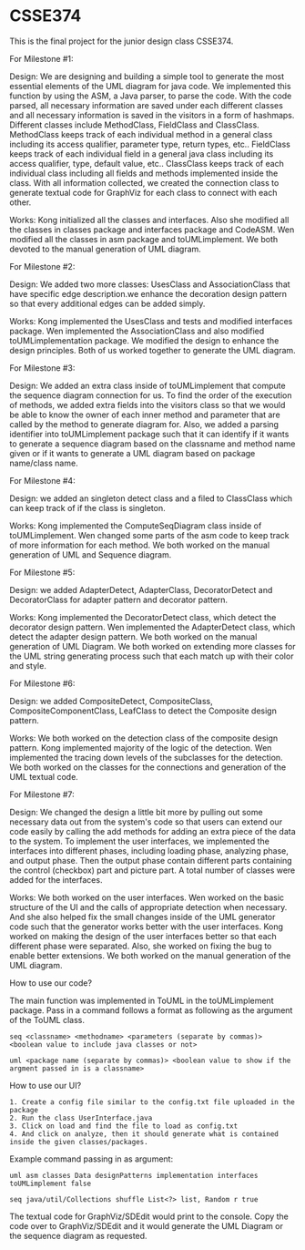 # CSSE374
This is the final project for the junior design class CSSE374. 

For Milestone #1: 

Design:
	We are designing and building a simple tool to generate the most essential elements of the UML diagram for java code. We implemented this function by using the ASM, a Java parser, to parse the code. With the code parsed, all necessary information are saved under each different classes and all necessary information is saved in the visitors in a form of hashmaps. Different classes include MethodClass, FieldClass and ClassClass. MethodClass keeps track of each individual method in a general class including its access qualifier, parameter type, return types, etc.. FieldClass keeps track of each individual field in a general java class including its access qualifier, type, default value, etc.. ClassClass keeps track of each individual class including all fields and methods implemented inside the class. With all information collected, we created the connection class to generate textual code for GraphViz for each class to connect with each other. 
	
Works:
	Kong initialized all the classes and interfaces. Also she modified all the classes in classes package and interfaces package and CodeASM.
	Wen modified all the classes in asm package and toUMLimplement.
	We both devoted to the manual generation of UML diagram.
	
For Milestone #2:

Design: 
	We added two more classes: UsesClass and AssociationClass that have specific edge description.we enhance the decoration design pattern so that every additional edges can be added simply.
	
Works: 
	Kong implemented the UsesClass and tests and modified interfaces package.
	Wen implemented the AssociationClass and also modified toUMLimplementation package.
	We modified the design to enhance the design principles.
	Both of us worked together to generate the UML diagram.

For Milestone #3:

Design:
	We added an extra class inside of toUMLimplement that compute the sequence diagram connection for us. To find the order of the execution of methods, we added extra fields into the visitors class so that we would be able to know the owner of each inner method and parameter that are called by the method to generate diagram for. Also, we added a parsing identifier into toUMLimplement package such that it can identify if it wants to generate a sequence diagram based on the classname and method name given or if it wants to generate a UML diagram based on package name/class name.

For Milestone #4:

Design:
	we added an singleton detect class and a filed to ClassClass which can keep track of if the class is singleton.
	
Works:
	Kong implemented the ComputeSeqDiagram class inside of toUMLimplement.
	Wen changed some parts of the asm code to keep track of more information for each method.
	We both worked on the manual generation of UML and Sequence diagram.
	

For Milestone #5:

Design: 
	we added AdapterDetect, AdapterClass, DecoratorDetect and DecoratorClass for adapter pattern and decorator pattern.
	
Works:
	Kong implemented the DecoratorDetect class, which detect the decorator design pattern.
	Wen implemented the AdapterDetect class, which detect the adapter design pattern.
	We both worked on the manual generation of UML Diagram. We both worked on extending more classes for the UML string generating process such that each match up with their color and style.
	

For Milestone #6:

Design:
	we added CompositeDetect, CompositeClass, CompositeComponentClass, LeafClass to detect the Composite design pattern.
	
Works:
	We both worked on the detection class of the composite design pattern.
	Kong implemented majority of the logic of the detection.
	Wen implemented the tracing down levels of the subclasses for the detection.
	We both worked on the classes for the connections and generation of the UML textual code.
	
For Milestone #7:

Design:
	We changed the design a little bit more by pulling out some necessary data out from the system's code so that users can extend our code easily by calling the add methods for adding an extra piece of the data to the system. To implement the user interfaces, we implemented the interfaces into different phases, including loading phase, analyzing phase, and output phase. Then the output phase contain different parts containing the control (checkbox) part and picture part. A total number of classes were added for the interfaces.
	
Works:
	We both worked on the user interfaces.
	Wen worked on the basic structure of the UI and the calls of appropriate detection when necessary. And she also helped fix the small changes inside of the UML generator code such that the generator works better with the user interfaces.
	Kong worked on making the design of the user interfaces better so that each different phase were separated. Also, she worked on fixing the bug to enable better extensions. 
	We both worked on the manual generation of the UML diagram.

How to use our code?

The main function was implemented in ToUML in the toUMLimplement package. Pass in a command follows a format as following as the argument of the ToUML class. 
	
	seq <classname> <methodname> <parameters (separate by commas)> <boolean value to include java classes or not>
	
	uml <package name (separate by commas)> <boolean value to show if the argment passed in is a classname>
	
How to use our UI?

	1. Create a config file similar to the config.txt file uploaded in the package
	2. Run the class UserInterface.java
	3. Click on load and find the file to load as config.txt
	4. And click on analyze, then it should generate what is contained inside the given classes/packages.
	
Example command passing in as argument:
	
	uml asm classes Data designPatterns implementation interfaces toUMLimplement false
	
	seq java/util/Collections shuffle List<?> list, Random r true
	
The textual code for GraphViz/SDEdit would print to the console. Copy the code over to GraphViz/SDEdit and it would generate the UML Diagram or the sequence diagram as requested.

